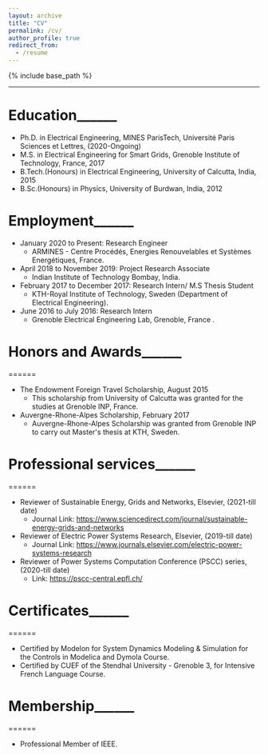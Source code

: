 ```yaml
---
layout: archive
title: "CV"
permalink: /cv/
author_profile: true
redirect_from:
  - /resume
---
```


{% include base_path %}



---


# Education______
* Ph.D. in Electrical Engineering, MINES ParisTech, Université Paris Sciences et Lettres, (2020-Ongoing)
* M.S. in Electrical Engineering for Smart Grids, Grenoble Institute of Technology, France, 2017 
* B.Tech.(Honours) in Electrical Engineering, University of Calcutta, India, 2015
* B.Sc.(Honours) in Physics, University of Burdwan, India, 2012



Employment______
======
* January 2020 to Present: Research Engineer
  * ARMINES - Centre Procédés, Energies Renouvelables et Systèmes Energétiques, France. 
* April 2018 to November 2019: Project Research Associate
  * Indian Institute of Technology Bombay, India.       
* February 2017 to December 2017: Research Intern/ M.S Thesis Student  
  * KTH-Royal Institute of Technology, Sweden (Department of Electrical Engineering).
* June 2016 to July 2016: Research Intern 
  * Grenoble Electrical Engineering Lab, Grenoble, France .
  
  
# Honors and Awards______
======  
* The Endowment Foreign Travel Scholarship, August 2015
  * This scholarship from University of Calcutta was granted for the studies at Grenoble INP, France.
* Auvergne-Rhone-Alpes Scholarship, February 2017
  * Auvergne-Rhone-Alpes Scholarship was granted from Grenoble INP to carry out Master's thesis at KTH, Sweden.


# Professional services______
======  
* Reviewer of Sustainable Energy, Grids and Networks, Elsevier, (2021-till date)
  * Journal Link: https://www.sciencedirect.com/journal/sustainable-energy-grids-and-networks
* Reviewer of Electric Power Systems Research, Elsevier, (2019-till date)
  * Journal Link: https://www.journals.elsevier.com/electric-power-systems-research
* Reviewer of Power Systems Computation Conference (PSCC) series, (2020-till date)
  * Link: https://pscc-central.epfl.ch/
  

# Certificates______
======
* Certified by Modelon for System Dynamics Modeling & Simulation for the Controls in Modelica and Dymola Course. 
* Certified by CUEF of the Stendhal University - Grenoble 3, for Intensive French Language Course.


# Membership______
======  
* Professional Member of IEEE.


